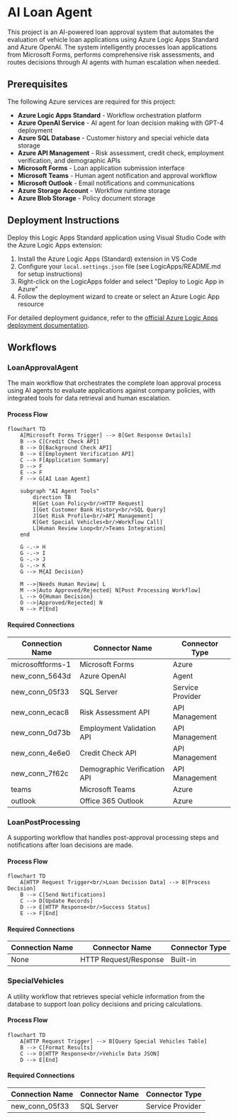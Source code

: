 # AI Loan Agent

This project is an AI-powered loan approval system that automates the evaluation of vehicle loan applications using Azure Logic Apps Standard and Azure OpenAI. The system intelligently processes loan applications from Microsoft Forms, performs comprehensive risk assessments, and routes decisions through AI agents with human escalation when needed.

## Prerequisites

The following Azure services are required for this project:

- **Azure Logic Apps Standard** - Workflow orchestration platform
- **Azure OpenAI Service** - AI agent for loan decision making with GPT-4 deployment
- **Azure SQL Database** - Customer history and special vehicle data storage
- **Azure API Management** - Risk assessment, credit check, employment verification, and demographic APIs
- **Microsoft Forms** - Loan application submission interface
- **Microsoft Teams** - Human agent notification and approval workflow
- **Microsoft Outlook** - Email notifications and communications
- **Azure Storage Account** - Workflow runtime storage
- **Azure Blob Storage** - Policy document storage

## Deployment Instructions

Deploy this Logic Apps Standard application using Visual Studio Code with the Azure Logic Apps extension:

1. Install the Azure Logic Apps (Standard) extension in VS Code
2. Configure your `local.settings.json` file (see LogicApps/README.md for setup instructions)
3. Right-click on the LogicApps folder and select "Deploy to Logic App in Azure"
4. Follow the deployment wizard to create or select an Azure Logic App resource

For detailed deployment guidance, refer to the [official Azure Logic Apps deployment documentation](https://docs.microsoft.com/en-us/azure/logic-apps/create-single-tenant-workflows-visual-studio-code).

## Workflows

### LoanApprovalAgent

The main workflow that orchestrates the complete loan approval process using AI agents to evaluate applications against company policies, with integrated tools for data retrieval and human escalation.

#### Process Flow

```mermaid
flowchart TD
    A[Microsoft Forms Trigger] --> B[Get Response Details]
    B --> C[Credit Check API]
    B --> D[Background Check API]  
    B --> E[Employment Verification API]
    C --> F[Application Summary]
    D --> F
    E --> F
    F --> G[AI Loan Agent]
    
    subgraph "AI Agent Tools"
        direction TB
        H[Get Loan Policy<br/>HTTP Request]
        I[Get Customer Bank History<br/>SQL Query]
        J[Get Risk Profile<br/>API Management]
        K[Get Special Vehicles<br/>Workflow Call]
        L[Human Review Loop<br/>Teams Integration]
    end
    
    G -.-> H
    G -.-> I
    G -.-> J
    G -.-> K
    G --> M{AI Decision}
    
    M -->|Needs Human Review| L
    M -->|Auto Approved/Rejected| N[Post Processing Workflow]
    L --> O{Human Decision}
    O -->|Approved/Rejected| N
    N --> P[End]
```

#### Required Connections

|Connection Name|Connector Name|Connector Type|
|---|---|---|
|microsoftforms-1|Microsoft Forms|Azure|
|new_conn_5643d|Azure OpenAI|Agent|
|new_conn_05f33|SQL Server|Service Provider|
|new_conn_ecac8|Risk Assessment API|API Management|
|new_conn_0d73b|Employment Validation API|API Management|
|new_conn_4e6e0|Credit Check API|API Management|
|new_conn_7f62c|Demographic Verification API|API Management|
|teams|Microsoft Teams|Azure|
|outlook|Office 365 Outlook|Azure|

### LoanPostProcessing

A supporting workflow that handles post-approval processing steps and notifications after loan decisions are made.

#### Process Flow

```mermaid
flowchart TD
    A[HTTP Request Trigger<br/>Loan Decision Data] --> B[Process Decision]
    B --> C[Send Notifications]
    C --> D[Update Records]
    D --> E[HTTP Response<br/>Success Status]
    E --> F[End]
```

#### Required Connections

|Connection Name|Connector Name|Connector Type|
|---|---|---|
|None|HTTP Request/Response|Built-in|

### SpecialVehicles

A utility workflow that retrieves special vehicle information from the database to support loan policy decisions and pricing calculations.

#### Process Flow

```mermaid
flowchart TD
    A[HTTP Request Trigger] --> B[Query Special Vehicles Table]
    B --> C[Format Results]
    C --> D[HTTP Response<br/>Vehicle Data JSON]
    D --> E[End]
```

#### Required Connections

|Connection Name|Connector Name|Connector Type|
|---|---|---|
|new_conn_05f33|SQL Server|Service Provider|
